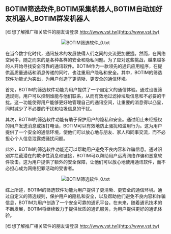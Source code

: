 ## **BOTIM筛选软件,BOTIM采集机器人,BOTIM自动加好友机器人,BOTIM群发机器人**

[😍想了解推广相关软件的朋友请登录 http://www.vst.tw](http://www.vst.tw)

 <center><img src="https://vst.tw/MP4/tuiguang/png/8.png" alt="BOTIM筛选软件_0.txt"></center>

在当今数字化时代，通讯技术的发展使得人们之间的交流更加便捷。然而，在网络空间中，随之而来的是各种各样的安全和隐私问题。为了应对这些挑战，越来越多的人开始寻找安全可靠的通讯软件。BOTIM作为一款领先的通讯应用程序，在提供高质量通话和消息传递的同时，也注重用户隐私和安全。其中，BOTIM的筛选软件功能尤为突出，为用户创造了更清晰、更安全的通信环境。

首先，BOTIM的筛选软件功能为用户提供了一个自定义的通信体验。通过设置筛选规则，用户可以控制谁能与他们联系，从而有效地过滤掉垃圾信息和不必要的干扰。这一功能使得用户能够更好地管理自己的通讯空间，让重要的消息得以凸显，同时减少了不必要的干扰和垃圾信息的干扰。

其次，BOTIM的筛选软件功能有助于保护用户的隐私和安全。通过阻止未经授权的用户发送消息或拨打电话，BOTIM可以有效地防止骚扰和滥用行为。这为用户提供了一个安全的通信环境，使他们可以放心地与朋友、家人和同事交流，而不必担心个人信息泄露或骚扰问题。

此外，BOTIM的筛选软件功能还可以帮助用户避免不良内容和诈骗信息。通过识别并拦截潜在的欺诈性消息和链接，BOTIM可以帮助用户远离网络诈骗和恶意软件攻击。这为用户提供了额外的安全保障，让他们可以放心地使用通讯软件，而不必担心成为网络犯罪活动的受害者。

 <center><img src="https://vst.tw/MP4/tuiguang/png/1.png" alt="BOTIM筛选软件_0.txt"></center>

综上所述，BOTIM的筛选软件功能为用户提供了更清晰、更安全的通信环境。通过自定义的筛选规则，保护用户的隐私和安全，以及帮助他们避免不良内容和诈骗信息，BOTIM为用户创造了一个安全可靠的通讯平台。在未来，随着通讯技术的不断发展，BOTIM将继续致力于提供优质的通讯服务，为用户提供更好的通讯体验。

[😍想了解推广相关软件的朋友请登录 http://www.vst.tw](http://www.vst.tw)



